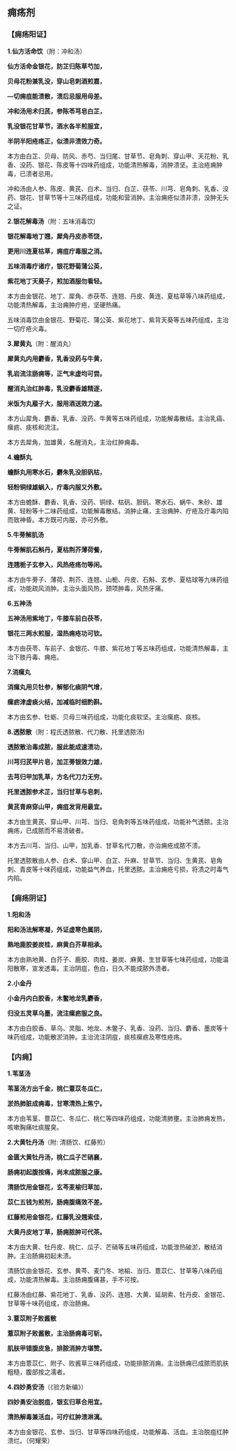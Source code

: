 ## **痈疡剂**

### **【痈疡阳证】**

**1.仙方活命饮**（附：冲和汤）

**仙方活命金银花，防芷归陈草芍加，**

**贝母花粉兼乳没，穿山皂刺酒煎嘉，**

**—切痈疽能溃散，溃后忌服用毋差。**

**冲和汤用术归芪，参陈苓芎皂白芷，**

**乳没银花甘草节，酒水各半煎服宜，**

**半阴半阳疮疡正，似溃非溃效力奇。**

本方由白芷、贝母、防风、赤芍、当归尾、甘草节、皂角刺、穿山甲、天花粉、乳香、没药、银花、陈皮等十四味药组成，功能清热解毒，消肿溃坚。主治疮痈肿毒，已溃者忌用。

冲和汤由人参、陈皮、黄芪、白术、当归、白芷、茯苓、川芎、皂角刺、乳香、没药、银花、甘草节等十三味药组成，功能和营消肿。主治痈疮似溃非溃，没肿无头之证。

**2.银花解毒汤**（附：五味消毒饮)

**银花解毒地丁翘，犀角丹皮赤苓饶，**

**更用川连夏枯草，痈疽疔毒服之消。**

**五味消毒疗诸疔，银花野菊蒲公英，**

**紫花地丁天葵子，煎加酒服勿看轻。**

本方由金银花、地丁、犀角、赤茯苓、连翘、丹皮、黄连、夏枯草等八味药组成，功能清热解毒，主治痈肿疔疮，坚硬热痛。

五味消毒饮由金银花、野菊花、蒲公英、紫花地丁、紫背天葵等五味药组成，主治一切疔疮火毒。

**3.犀黄丸**（附：醒消丸）

**犀黄丸内用麝香，乳香没药与牛黄，**

**乳岩流注肠痈等，正气末虚均可尝。**

**醒消丸治红肿毒，乳没麝香雄精逐，**

**米饭为丸菔子大，服用酒送效力速。**

本方山犀角、麝香、乳香、没药、牛黄等五味药组成，功能解毒散结。主治乳癌、瘰疬、痰核和流注。

本方去犀角，加雄黄，名醒消丸，主治红肿痈毒。

**4.蟾酥丸**

**蟾酥丸用寒水石，麝朱乳没胆矾枯，**

**轻粉铜绿雄蜗入，疔毒内服又外敷。**

本方由蟾酥、麝香、乳香、没药、铜绿、枯矾、胆矾、寒水石、蜗牛、朱砂、雄黄、轻粉等十二味药组成，功能解毒散结。消肿止痛，主治痈肿、疔疮及疔毒内陷而致神昏。本方既可内服，亦可外敷。

**5.牛蒡解肌汤**

**牛蒡解肌石斛丹，夏枯荆芥薄荷餐，**

**连翘栀子玄参入，风热疮疡勿等闲。**

本方由牛蒡子、薄荷、荆芥、连翘、山栀、丹皮、石斛、玄参、夏枯球等九味药组成，功能疏风消肿。主治头面风热，颈项肿毒，风热牙痛。

**6.五神汤**

**五神汤用紫地丁，牛膝车前白茯苓，**

**银花三两水煎服，湿热痈疮功可钦。**

本方由茯苓、车前子、金银花、牛膝、紫花地丁等五味药组成，功能清热解毒，主治下肢丹毒、痈疮。

**7.消瘰丸**

**消瘰丸用贝牡参，解郁化痰阴气增，**

**瘰疬津虚痰火结，加减临时细酌斟。**

本方由玄参、牡蛎、贝母三味药组成，功能化痰软坚。主治瘰疬、痰核。

**8.透脓散**（附：程氏透脓散、代刀散、托里透脓汤)

**透脓散治毒成脓，服此能成速溃功，**

**川芎归芪甲片皂，加芷蒡银效力雄，**

**去芎归甲加乳草，方名代刀力无穷。**

**托里透脓参术芷，当归甘草与皂刺，**

**黄芪青麻穿山甲，痈疽发背用最宜。**

本方由生黄芪、穿山甲、川芎、当归、皂角刺等五味药组成，功能补气透脓。主治痈疡，已成脓而不易溃破者。

本方去川芎、当归、山甲，加乳香、甘草名代刀散，亦治痈疮成脓不溃。

托里透脓散由人参、白术、穿山甲、白芷、升麻、甘草节、当归、生黄芪、皂角刺、青皮等十味药组成，功能益气养血，托里透脓。主治痈疮亏损，将溃之时毒气内陷。

### **【痈疡阴证】**

**1.阳和汤**

**阳和汤法解寒凝，外证虚寒色属阴，**

**熟地鹿胶姜炭桂，麻黄白芥草相承。**

本方由熟地黄、白芥子、鹿胶、肉桂、姜炭、麻黄、生甘草等七味药组成，功能温阳散寒，宣发透毒。主治阴疽，色白，日久不能成脓外溃者。

**2.小金丹**

**小金丹内白胶香，木鳖地龙乳麝香，**

**归没五灵草乌墨，流注瘰疬服之良。**

本方由白胶香、草乌、灵脂、地龙、木鳖子、乳香、没药、当归、麝香、墨炭等十味药组成，功能散淤消肿。主治流注阴疽，痰核瘰疬及寒性疮疡。

### **【内痈】**

**1.苇茎汤**

**苇茎汤方出千金，桃仁薏苡冬瓜仁，**

**淤热肺脏成痈毒，甘寒清热上焦宁。**

本方由苇茎、薏苡仁、冬瓜仁、桃仁等四味药组成，功能清肺壅。主治肺痈发热，咳嗽胸痛吐痰腥臭。

**2.大黄牡丹汤**（附: 清肠饮、红藤煎）

**金匮大黄牡丹汤，桃仁瓜子芒硝襄，**

**肠痈初起腹按痛，尚末成脓服之康。**

**清肠饮用金银花，玄芩麦榆归草加，**

**苡仁五钱为煎剂，肠痈腹痛效不差。**

**红藤煎用金银花，红藤乳没翘索佳，**

**大黄丹皮地丁草，肠痈脓肿可代茶。**

本方由大黄、牡丹皮、桃仁、瓜子、芒硝等五味药组成，功能泄热破淤，散结消肿。主治肠痈初起未溃。

清肠饮由金银花、玄参、黄芩、麦门冬、地榆、当归、薏苡仁、甘草等八味药组成，功能清热解毒。主治肠痈腹痛甚，手不可按。

红藤汤由红藤、紫花地丁、乳香、没药、连翘、大黄、延胡索、牡丹皮、金银花、甘草等十味药组成，亦治肠痈。

**3.薏苡附子败酱散**

**薏苡附子败酱散，主治肠痈毒可斩。**

**肌肤甲错腹皮急，排脓消肿方堪赞。**

本方由薏苡仁、附子、败酱草三味药组成，功能排脓消痈。主治肠痈已成脓而肌肤粗糙，腹部按之濡者。

**4.四妙勇安汤**（《验方新编》）

**四妙勇安治脱疽，银玄归草合用宜。**

**清热解毒兼活血，可疗红肿溃淋漓。**

本方由金银花、玄参、当归、甘草等四味药组成，功能解毒、活血。主治脱疽红肿溃烂。（何耀荣）
